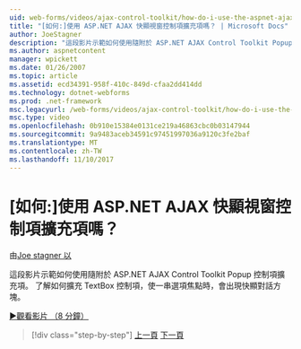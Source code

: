 ```yaml
---
uid: web-forms/videos/ajax-control-toolkit/how-do-i-use-the-aspnet-ajax-popup-control-extender
title: "[如何:]使用 ASP.NET AJAX 快顯視窗控制項擴充項嗎？ | Microsoft Docs"
author: JoeStagner
description: "這段影片示範如何使用隨附於 ASP.NET AJAX Control Toolkit Popup 控制項擴充項。 了解如何擴充 TextBox 控制項，讓..."
ms.author: aspnetcontent
manager: wpickett
ms.date: 01/26/2007
ms.topic: article
ms.assetid: ecd34391-958f-410c-849d-cfaa2dd414dd
ms.technology: dotnet-webforms
ms.prod: .net-framework
msc.legacyurl: /web-forms/videos/ajax-control-toolkit/how-do-i-use-the-aspnet-ajax-popup-control-extender
msc.type: video
ms.openlocfilehash: 0b910e15384e0131ce219a46863cbc0b03147944
ms.sourcegitcommit: 9a9483aceb34591c97451997036a9120c3fe2baf
ms.translationtype: MT
ms.contentlocale: zh-TW
ms.lasthandoff: 11/10/2017
---
```

<a name="how-do-i-use-the-aspnet-ajax-popup-control-extender"></a>[如何:]使用 ASP.NET AJAX 快顯視窗控制項擴充項嗎？
====================
由[Joe stagner 以](https://github.com/JoeStagner)

這段影片示範如何使用隨附於 ASP.NET AJAX Control Toolkit Popup 控制項擴充項。 了解如何擴充 TextBox 控制項，使一串選項焦點時，會出現快顯對話方塊。

[&#9654;觀看影片 （8 分鐘）](https://channel9.msdn.com/Blogs/ASP-NET-Site-Videos/how-do-i-use-the-aspnet-ajax-popup-control-extender)

>[!div class="step-by-step"]
[上一頁](how-do-i-use-the-aspnet-ajax-textboxwatermark-control-extender.md)
[下一頁](how-do-i-use-the-aspnet-ajax-modalpopup-extender-control.md)
